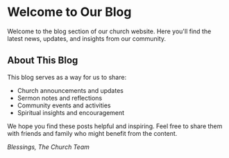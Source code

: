 # Welcome to Our Blog

Welcome to the blog section of our church website. Here you'll find the latest news, updates, and insights from our community.

## About This Blog

This blog serves as a way for us to share:
- Church announcements and updates
- Sermon notes and reflections
- Community events and activities
- Spiritual insights and encouragement

We hope you find these posts helpful and inspiring. Feel free to share them with friends and family who might benefit from the content.

*Blessings,*
*The Church Team*
